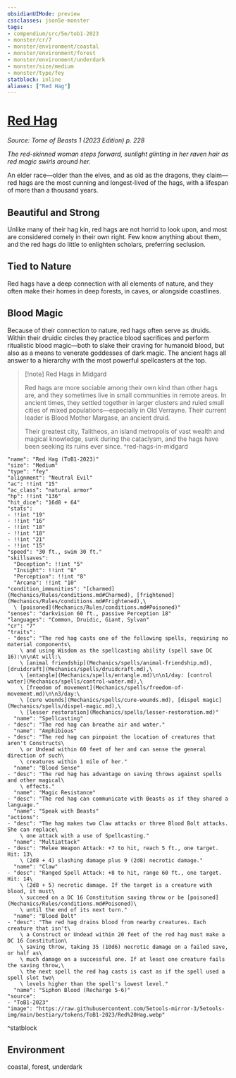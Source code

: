 ```yaml
---
obsidianUIMode: preview
cssclasses: json5e-monster
tags:
- compendium/src/5e/tob1-2023
- monster/cr/7
- monster/environment/coastal
- monster/environment/forest
- monster/environment/underdark
- monster/size/medium
- monster/type/fey
statblock: inline
aliases: ["Red Hag"]
---
```

# [Red Hag](Mechanics\bestiary\fey/red-hag-tob1-2023.md)
*Source: Tome of Beasts 1 (2023 Edition) p. 228*  

*The red-skinned woman steps forward, sunlight glinting in her raven hair as red magic swirls around her.*

An elder race—older than the elves, and as old as the dragons, they claim—red hags are the most cunning and longest-lived of the hags, with a lifespan of more than a thousand years.

## Beautiful and Strong

Unlike many of their hag kin, red hags are not horrid to look upon, and most are considered comely in their own right. Few know anything about them, and the red hags do little to enlighten scholars, preferring seclusion.

## Tied to Nature

Red hags have a deep connection with all elements of nature, and they often make their homes in deep forests, in caves, or alongside coastlines.

## Blood Magic

Because of their connection to nature, red hags often serve as druids. Within their druidic circles they practice blood sacrifices and perform ritualistic blood magic—both to slake their craving for humanoid blood, but also as a means to venerate goddesses of dark magic. The ancient hags all answer to a hierarchy with the most powerful spellcasters at the top.

> [!note] Red Hags in Midgard
> 
> Red hags are more sociable among their own kind than other hags are, and they sometimes live in small communities in remote areas. In ancient times, they settled together in larger clusters and ruled small cities of mixed populations—especially in Old Verrayne. Their current leader is Blood Mother Margase, an ancient druid.
> 
> Their greatest city, Talitheos, an island metropolis of vast wealth and magical knowledge, sunk during the cataclysm, and the hags have been seeking its ruins ever since.
^red-hags-in-midgard

```statblock
"name": "Red Hag (ToB1-2023)"
"size": "Medium"
"type": "fey"
"alignment": "Neutral Evil"
"ac": !!int "15"
"ac_class": "natural armor"
"hp": !!int "136"
"hit_dice": "16d8 + 64"
"stats":
- !!int "19"
- !!int "16"
- !!int "18"
- !!int "18"
- !!int "21"
- !!int "15"
"speed": "30 ft., swim 30 ft."
"skillsaves":
  "Deception": !!int "5"
  "Insight": !!int "8"
  "Perception": !!int "8"
  "Arcana": !!int "10"
"condition_immunities": "[charmed](Mechanics/Rules/conditions.md#Charmed), [frightened](Mechanics/Rules/conditions.md#Frightened),\
  \ [poisoned](Mechanics/Rules/conditions.md#Poisoned)"
"senses": "darkvision 60 ft., passive Perception 18"
"languages": "Common, Druidic, Giant, Sylvan"
"cr": "7"
"traits":
- "desc": "The red hag casts one of the following spells, requiring no material components\
    \ and using Wisdom as the spellcasting ability (spell save DC 16):\n\nAt will:\
    \ [animal friendship](Mechanics/spells/animal-friendship.md), [druidcraft](Mechanics/spells/druidcraft.md),\
    \ [entangle](Mechanics/spells/entangle.md)\n\n1/day: [control water](Mechanics/spells/control-water.md),\
    \ [freedom of movement](Mechanics/spells/freedom-of-movement.md)\n\n3/day:\
    \ [cure wounds](Mechanics/spells/cure-wounds.md), [dispel magic](Mechanics/spells/dispel-magic.md),\
    \ [lesser restoration](Mechanics/spells/lesser-restoration.md)"
  "name": "Spellcasting"
- "desc": "The red hag can breathe air and water."
  "name": "Amphibious"
- "desc": "The red hag can pinpoint the location of creatures that aren't Constructs\
    \ or Undead within 60 feet of her and can sense the general direction of such\
    \ creatures within 1 mile of her."
  "name": "Blood Sense"
- "desc": "The red hag has advantage on saving throws against spells and other magical\
    \ effects."
  "name": "Magic Resistance"
- "desc": "The red hag can communicate with Beasts as if they shared a language."
  "name": "Speak with Beasts"
"actions":
- "desc": "The hag makes two Claw attacks or three Blood Bolt attacks. She can replace\
    \ one attack with a use of Spellcasting."
  "name": "Multiattack"
- "desc": "Melee Weapon Attack: +7 to hit, reach 5 ft., one target. Hit: 13\
    \ (2d8 + 4) slashing damage plus 9 (2d8) necrotic damage."
  "name": "Claw"
- "desc": "Ranged Spell Attack: +8 to hit, range 60 ft., one target. Hit: 14\
    \ (2d8 + 5) necrotic damage. If the target is a creature with blood, it must\
    \ succeed on a DC 16 Constitution saving throw or be [poisoned](Mechanics/Rules/conditions.md#Poisoned)\
    \ until the end of its next turn."
  "name": "Blood Bolt"
- "desc": "The red hag drains blood from nearby creatures. Each creature that isn't\
    \ a Construct or Undead within 20 feet of the red hag must make a DC 16 Constitution\
    \ saving throw, taking 35 (10d6) necrotic damage on a failed save, or half as\
    \ much damage on a successful one. If at least one creature fails the saving throw,\
    \ the next spell the red hag casts is cast as if the spell used a spell slot two\
    \ levels higher than the spell's lowest level."
  "name": "Siphon Blood (Recharge 5-6)"
"source":
- "ToB1-2023"
"image": "https://raw.githubusercontent.com/5etools-mirror-3/5etools-img/main/bestiary/tokens/ToB1-2023/Red%20Hag.webp"
```
^statblock

## Environment

coastal, forest, underdark